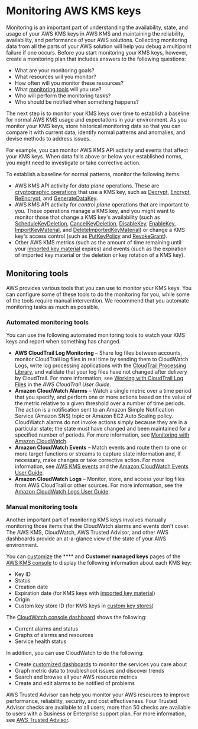 # Monitoring AWS KMS keys<a name="monitoring-overview"></a>

Monitoring is an important part of understanding the availability, state, and usage of your AWS KMS keys in AWS KMS and maintaining the reliability, availability, and performance of your AWS solutions\. Collecting monitoring data from all the parts of your AWS solution will help you debug a multipoint failure if one occurs\. Before you start monitoring your KMS keys, however, create a monitoring plan that includes answers to the following questions:
+ What are your monitoring goals?
+ What resources will you monitor?
+ How often will you monitor these resources?
+ What [monitoring tools](#monitoring-tools) will you use?
+ Who will perform the monitoring tasks?
+ Who should be notified when something happens?

The next step is to monitor your KMS keys over time to establish a baseline for normal AWS KMS usage and expectations in your environment\. As you monitor your KMS keys, store historical monitoring data so that you can compare it with current data, identify normal patterns and anomalies, and devise methods to address issues\.

For example, you can monitor AWS KMS API activity and events that affect your KMS keys\. When data falls above or below your established norms, you might need to investigate or take corrective action\.

To establish a baseline for normal patterns, monitor the following items:
+ AWS KMS API activity for *data plane* operations\. These are [cryptographic operations](concepts.md#cryptographic-operations) that use a KMS key, such as [Decrypt](https://docs.aws.amazon.com/kms/latest/APIReference/API_Decrypt.html), [Encrypt](https://docs.aws.amazon.com/kms/latest/APIReference/API_Encrypt.html), [ReEncrypt](https://docs.aws.amazon.com/kms/latest/APIReference/API_ReEncrypt.html), and [GenerateDataKey](https://docs.aws.amazon.com/kms/latest/APIReference/API_GenerateDataKey.html)\.
+ AWS KMS API activity for *control plane* operations that are important to you\. These operations manage a KMS key, and you might want to monitor those that change a KMS key's availability \(such as [ScheduleKeyDeletion](https://docs.aws.amazon.com/kms/latest/APIReference/API_ScheduleKeyDeletion.html), [CancelKeyDeletion](https://docs.aws.amazon.com/kms/latest/APIReference/API_CancelKeyDeletion.html), [DisableKey](https://docs.aws.amazon.com/kms/latest/APIReference/API_DisableKey.html), [EnableKey](https://docs.aws.amazon.com/kms/latest/APIReference/API_EnableKey.html), [ImportKeyMaterial](https://docs.aws.amazon.com/kms/latest/APIReference/API_ImportKeyMaterial.html), and [DeleteImportedKeyMaterial](https://docs.aws.amazon.com/kms/latest/APIReference/API_DeleteImportedKeyMaterial.html)\) or change a KMS key's access control \(such as [PutKeyPolicy](https://docs.aws.amazon.com/kms/latest/APIReference/API_PutKeyPolicy.html) and [RevokeGrant](https://docs.aws.amazon.com/kms/latest/APIReference/API_RevokeGrant.html)\)\.
+ Other AWS KMS metrics \(such as the amount of time remaining until your [imported key material](importing-keys.md) expires\) and events \(such as the expiration of imported key material or the deletion or key rotation of a KMS key\)\.

## Monitoring tools<a name="monitoring-tools"></a>

AWS provides various tools that you can use to monitor your KMS keys\. You can configure some of these tools to do the monitoring for you, while some of the tools require manual intervention\. We recommend that you automate monitoring tasks as much as possible\.

### Automated monitoring tools<a name="monitoring-tools-automated"></a>

You can use the following automated monitoring tools to watch your KMS keys and report when something has changed\.
+ **AWS CloudTrail Log Monitoring** – Share log files between accounts, monitor CloudTrail log files in real time by sending them to CloudWatch Logs, write log processing applications with the [CloudTrail Processing Library](https://docs.aws.amazon.com/awscloudtrail/latest/userguide/use-the-cloudtrail-processing-library.html), and validate that your log files have not changed after delivery by CloudTrail\. For more information, see [Working with CloudTrail Log Files](https://docs.aws.amazon.com/awscloudtrail/latest/userguide/cloudtrail-working-with-log-files.html) in the *AWS CloudTrail User Guide*\.
+ **Amazon CloudWatch Alarms** – Watch a single metric over a time period that you specify, and perform one or more actions based on the value of the metric relative to a given threshold over a number of time periods\. The action is a notification sent to an Amazon Simple Notification Service \(Amazon SNS\) topic or Amazon EC2 Auto Scaling policy\. CloudWatch alarms do not invoke actions simply because they are in a particular state; the state must have changed and been maintained for a specified number of periods\. For more information, see [Monitoring with Amazon CloudWatch](monitoring-cloudwatch.md)\.
+ **Amazon CloudWatch Events** – Match events and route them to one or more target functions or streams to capture state information and, if necessary, make changes or take corrective action\. For more information, see [AWS KMS events](monitoring-cloudwatch.md#kms-events) and the [Amazon CloudWatch Events User Guide](https://docs.aws.amazon.com/AmazonCloudWatch/latest/events/)\.
+ **Amazon CloudWatch Logs** – Monitor, store, and access your log files from AWS CloudTrail or other sources\. For more information, see the [Amazon CloudWatch Logs User Guide](https://docs.aws.amazon.com/AmazonCloudWatch/latest/logs/)\.

### Manual monitoring tools<a name="monitoring-tools-manual"></a>

Another important part of monitoring KMS keys involves manually monitoring those items that the CloudWatch alarms and events don't cover\. The AWS KMS, CloudWatch, AWS Trusted Advisor, and other AWS dashboards provide an at\-a\-glance view of the state of your AWS environment\.

You can [customize](viewing-keys-console.md) the **** and **Customer managed keys** pages of the [AWS KMS console](https://console.aws.amazon.com/kms) to display the following information about each KMS key: 
+ Key ID
+ Status
+ Creation date
+ Expiration date \(for KMS keys with [imported key material](importing-keys.md)\)
+ Origin
+ Custom key store ID \(for KMS keys in [custom key stores](custom-key-store-overview.md)\)

The [CloudWatch console dashboard](https://console.aws.amazon.com/cloudwatch/home) shows the following:
+ Current alarms and status
+ Graphs of alarms and resources
+ Service health status

In addition, you can use CloudWatch to do the following:
+ Create [customized dashboards](https://docs.aws.amazon.com/AmazonCloudWatch/latest/DeveloperGuide/CloudWatch_Dashboards.html) to monitor the services you care about
+ Graph metric data to troubleshoot issues and discover trends
+ Search and browse all your AWS resource metrics
+ Create and edit alarms to be notified of problems

AWS Trusted Advisor can help you monitor your AWS resources to improve performance, reliability, security, and cost effectiveness\. Four Trusted Advisor checks are available to all users; more than 50 checks are available to users with a Business or Enterprise support plan\. For more information, see [AWS Trusted Advisor](https://aws.amazon.com/premiumsupport/trustedadvisor/)\.